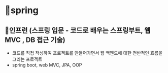 # 🍃spring 
## 🌳인프런 (스프링 입문 - 코드로 배우는 스프링부트, 웹 MVC , DB 접근 기술)
- 코드를 직접 작성하여 프로젝트를 만들어가면서 웹 백엔드에 대한 전반적인 흐름을 그리는 프로젝트
- spring boot, web MVC, JPA, OOP
